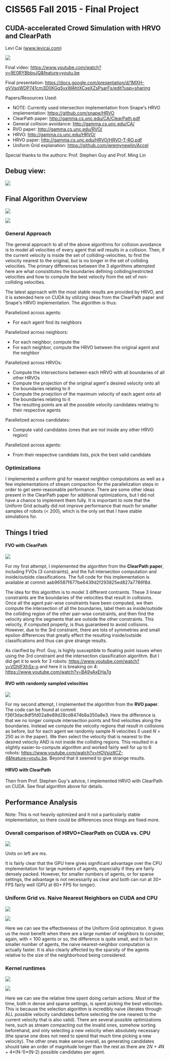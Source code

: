 # CIS565 Fall 2015 - Final Project

## CUDA-accelerated Crowd Simulation with HRVO and ClearPath

Levi Cai (www.levicai.com)

![](img/200_robots.PNG)

Final video: https://www.youtube.com/watch?v=9E0RYBbbvJQ&feature=youtu.be

Final presentation: https://docs.google.com/presentation/d/1MXH-gVVsqWDP741cm3D0KGq5vxWAhtXCxeXZsPsarFs/edit?usp=sharing

Papers/Resources Used:
* NOTE: Currently used intersection implementation from Snape's HRVO implementation: https://github.com/snape/HRVO
* ClearPath paper: http://gamma.cs.unc.edu/CA/ClearPath.pdf
* General collision avoidance: http://gamma.cs.unc.edu/CA/
* RVO paper: http://gamma.cs.unc.edu/RVO/
* HRVO: http://gamma.cs.unc.edu/HRVO/
* HRVO paper: http://gamma.cs.unc.edu/HRVO/HRVO-T-RO.pdf
* Uniform Grid explanation: https://github.com/jeremynewlin/Accel

Special thanks to the authors: Prof. Stephen Guy and Prof. Ming Lin

## Debug view:

![](img/debug_view_labelled.png)

## Final Algorithm Overview

![](img/hrvo_30.PNG)

![](img/hrvo_38_random.PNG)

### General Approach

The general approach to all of the above algorithms for collision avoidance is to model all velocities of every agent that *will* results in a collision. Then, if the current velocity is inside the set of colliding-velocities, to find the velocity nearest to the original, but is no longer in the set of colliding velocities. The primary differences between the 3 algorithms attempted here are what consistitutes the boundaries defining colliding/restricted velocities and how to compute the best velocity from the set of non-colliding velocities.

The latest approach with the most stable results are provided by HRVO, and it is extended here on CUDA by utilizing ideas from the ClearPath paper and Snape's HRVO implementation. The algorithm is thus:

Parallelized across agents:
 * For each agent find its neighbors

Parallelized across neighbors:
* For each neighbor, compute the 
* For each neighbor, compute the HRVO between the original agent and the neighbor

Parallelized across HRVOs:
* Compute the intersections between each HRVO with all boundaries of all other HRVOs
* Compute the projection of the original agent's desired velocity onto all the boundaries relating to it
* Compute the proejction of the maximum velocity of each agent onto all the boundaries relating to it
* The resulting points are all the possible velocity candidates relating to their respective agents

Parallelized across candidates:
* Compute valid candidates (ones that are not inside any other HRVO region)

Parallelized across agents:
* From their respective candidate lists, pick the best valid candidate

### Optimizations

I implemented a uniform grid for nearest neighbor computations as well as a few implementations of stream compaction for the parallelization steps in order to get semi-reasonable performance. There are some other ideas present in the ClearPath paper for additional optimizations, but I did not have a chance to implement them fully. It is important to note that the Uniform Grid actually did not improve performance that much for smaller samples of robots (< 200), which is the only set that I have stable simulations for.

## Things I tried

#### FVO with ClearPath

![](img/fvo_3.PNG)

For my first attempt, I implemented the algorithm from the **ClearPath paper**, including FVOs (3 constraints), and the full intersection computation and inside/outside classifications. The full code for this implementation is available at commit aab96587f677be6439d2f293825ed827a7786f8d.

The idea for this algorithm is to model 3 different contraints. These 3 linear constraints are the boundaries of the velocities that result in collisions. Once all the agent pair-wise constraints have been computed, we then compute the intersection of all the boundaries, label them as inside/outside the colliding region of the other pair-wise constraints, and then find the velocity along the segments that are outside the other constraints. This velocity, if computed properly, is thus guaranteed to avoid collisions. However, due to the 3rd constraint, there are lots of symmetries and small epsilon differences that greatly effect the resulting inside/outside classifications and thus can give strange results.

As clarified by Prof. Guy, is highly susceptible to floating point issues when using the 3rd constraint and the intersection classification algorithm. But I did get it to work for 3 robots: https://www.youtube.com/watch?v=VDhIFXhSx-o
and here it is breaking on 4: https://www.youtube.com/watch?v=BA9yAxEHa7g

#### RVO with randomly sampled velocities

![](img/rvo_6.PNG)

For my second attempt, I implemented the algorithm from the **RVO paper**. The code can be found at commit f36f3dac8df5fd02a8e89d28cd8474b8a350a8e3. Here the difference is that we no longer compute intersection points and find velocities along the boundaries. Instead we compute the velcoity regions that result in collisions as before, but for each agent we randomly sample _N_ velocities (I used _N_ = 250 as in the paper). We then select the velocity that is nearest to the desired velocity AND is not inside the colliding regions. This resulted in a slightly easier-to-compute algorithm and worked fairly well for up to 6 robots: https://www.youtube.com/watch?v=HOVsiz8CZ-4&feature=youtu.be. Beyond that it seemed to give strange results.

#### HRVO with ClearPath

Then from Prof. Stephen Guy's advice, I implemented HRVO with ClearPath on CUDA. See final algorithm above for details.

## Performance Analysis

Note: This is not heavily optimized and it not a particularly stable implementation, so there could be differences once things are fixed more.

### Overall comparison of HRVO+ClearPath on CUDA vs. CPU

![](img/gpu_vs_cpu.png)

Units on left are ms.

It is fairly clear that the GPU here gives significant advantage over the CPU implementation for large numbers of agents, especially if they are fairly densely packed. However, for smaller numbers of agents, or for sparse settings, the advantage is not necessarily as clear and both can run at 30+ FPS fairly well (GPU at 60+ FPS for longer).

### Uniform Grid vs. Naive Nearest Neighbors on CUDA and CPU

![](img/sparse_uniform_grid_comparison.png)

![](img/dense_uniform_grid_comparison.png)

Here we can see the effectiveness of the Uniform Grid optimization. It gives us the most benefit when there are a large number of neighbors to consider, again, with < 100 agents or so, the difference is quite small, and in fact in smaller number of agents, the naive nearest-neighbor computation is actually faster. It is also clearly affected by the sparsity of the agents relative to the size of the neighborhood being considered.

### Kernel runtimes

![](img/sparse_kernel.png)

![](img/dense_kernel.png)

Here we can see the relative time spent doing certain actions. Most of the time, both in dense and sparse settings, is spent picking the best velocities. This is because the selection algorithm is incredibly naive (iterates through ALL possible velocity candidates before selecting the one nearest to the current velocity that is also valid). There are several possible optimizations here, such as stream compacting out the invalid ones, somehow sorting beforehand, and only selecting a new velocity when absolutely necessary (the sparse one does not need to spend that much time picking a new velocity). The other ones make sense overall, as generating candidates should take an order of magnitude longer than the rest as there are 2*N + 4*N + 4*(N-1)*(N-2) possible candidates per agent.


